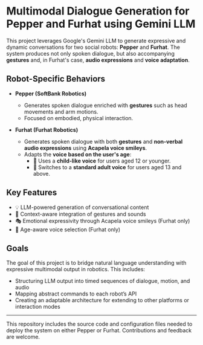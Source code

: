 # Multimodal Dialogue Generation for Pepper and Furhat using Gemini LLM

This project leverages Google's Gemini LLM to generate expressive and dynamic conversations for two social robots: **Pepper** and **Furhat**. The system produces not only spoken dialogue, but also accompanying **gestures** and, in Furhat's case, **audio expressions** and **voice adaptation**.

## Robot-Specific Behaviors

- **Pepper (SoftBank Robotics)**  
  - Generates spoken dialogue enriched with **gestures** such as head movements and arm motions.  
  - Focused on embodied, physical interaction.

- **Furhat (Furhat Robotics)**  
  - Generates spoken dialogue with both **gestures** and **non-verbal audio expressions** using **Acapela voice smileys**.  
  - Adapts the **voice based on the user's age**:
    - 👶 Uses a **child-like voice** for users aged 12 or younger.
    - 🧑 Switches to a **standard adult voice** for users aged 13 and above.

## Key Features

- 💡 LLM-powered generation of conversational content
- 🧠 Context-aware integration of gestures and sounds
- 🎭 Emotional expressivity through Acapela voice smileys (Furhat only)
- 👤 Age-aware voice selection (Furhat only)

## Goals

The goal of this project is to bridge natural language understanding with expressive multimodal output in robotics. This includes:

- Structuring LLM output into timed sequences of dialogue, motion, and audio
- Mapping abstract commands to each robot’s API
- Creating an adaptable architecture for extending to other platforms or interaction modes

---

This repository includes the source code and configuration files needed to deploy the system on either Pepper or Furhat. Contributions and feedback are welcome.
